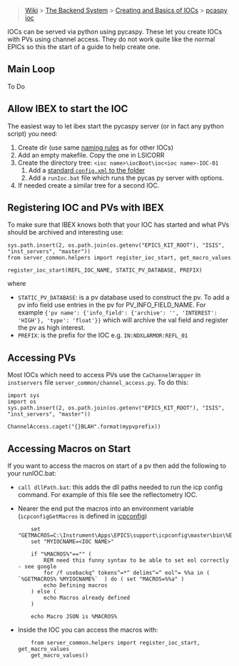 > [Wiki](Home) > [The Backend System](The-Backend-System) > [Creating and Basics of IOCs](IOCs) > [pcaspy ioc](ioc-pcaspy)

IOCs can be served via python using pycaspy. These let you create IOCs with PVs using channel access. They do not work quite like the normal EPICs so this the start of a guide to help create one.

## Main Loop

To Do

## Allow IBEX to start the IOC

The easiest way to let ibex start the pycaspy server (or in fact any python script) you need:

1. Create dir (use same [naming rules](IOC-Naming) as for other IOCs)
1. Add an empty makefile. Copy the one in LSICORR
1. Create the directory tree: `<ioc name>\iocBoot\ioc<ioc name>-IOC-01`
    1. Add a [standard `config.xml` to the folder](IOC-Finishing-Touches#7-macros-and-details)
    1. Add a `runIoc.bat` file which runs the pycas py server with options.
1. If needed create a similar tree for a second IOC.

## Registering IOC and PVs with IBEX

To make sure that IBEX knows both that your IOC has started and what PVs should be archived and interesting use:

```
sys.path.insert(2, os.path.join(os.getenv("EPICS_KIT_ROOT"), "ISIS", "inst_servers", "master"))
from server_common.helpers import register_ioc_start, get_macro_values

register_ioc_start(REFL_IOC_NAME, STATIC_PV_DATABASE, PREFIX)
```

where
- `STATIC_PV_DATABASE`: is a pv database used to construct the pv. To add a pv info field use entries in the pv for PV_INFO_FIELD_NAME. For example `{'pv name': {'info_field': {'archive': '', 'INTEREST': 'HIGH'}, 'type': 'float'}}` which will archive the val field and register the pv as high interest.
- `PREFIX`: is the prefix for the IOC e.g. `IN:NDXLARMOR:REFL_01`

## Accessing PVs

Most IOCs which need to access PVs use the `CaChannelWrapper` in `instservers` file `server_common/channel_access.py`. To do this:

```
import sys
import os
sys.path.insert(2, os.path.join(os.getenv("EPICS_KIT_ROOT"), "ISIS", "inst_servers", "master"))

ChannelAccess.caget("{}BLAH".format(mypvprefix))
```

## Accessing Macros on Start

If you want to access the macros on start of a pv then add the following to your runIOC.bat:

- `call dllPath.bat`: this adds the dll paths needed to run the icp config command. For example of this file see the reflectometry IOC.
- Nearer the end put the macros into an environment variable (`icpconfigGetMacros` is defined in [icpconfig](icpconfig)) 

    ```
        set "GETMACROS=C:\Instrument\Apps\EPICS\support\icpconfig\master\bin\%EPICS_HOST_ARCH%\icpconfigGetMacros.exe"
        set "MYIOCNAME=<IOC NAME>"

        if "%MACROS%"=="" (
            REM need this funny syntax to be able to set eol correctly - see google
            for /f usebackq^ tokens^=*^ delims^=^ eol^= %%a in ( `%GETMACROS% %MYIOCNAME%`  ) do ( set "MACROS=%%a" )
            echo Defining macros
        ) else (
            echo Macros already defined
        )

        echo Macro JSON is %MACROS%
    ```

- Inside the IOC you can access the macros with:

    ```
        from server_common.helpers import register_ioc_start, get_macro_values
        get_macro_values()
    ````

